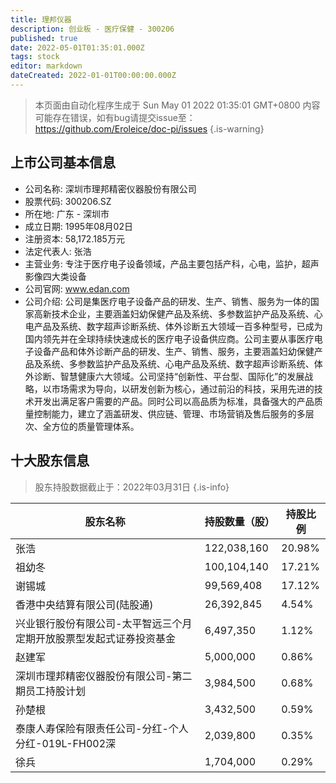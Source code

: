 ```yaml
---
title: 理邦仪器
description: 创业板 - 医疗保健 - 300206
published: true
date: 2022-05-01T01:35:01.000Z
tags: stock
editor: markdown
dateCreated: 2022-01-01T00:00:00.000Z
---
```


> 本页面由自动化程序生成于 Sun May 01 2022 01:35:01 GMT+0800
> 内容可能存在错误，如有bug请提交issue至：https://github.com/Eroleice/doc-pi/issues
{.is-warning}

## 上市公司基本信息
- 公司名称: 深圳市理邦精密仪器股份有限公司
- 股票代码: 300206.SZ
- 所在地: 广东 - 深圳市
- 成立日期: 1995年08月02日
- 注册资本: 58,172.185万元
- 法定代表人: 张浩
- 主营业务: 专注于医疗电子设备领域，产品主要包括产科，心电，监护，超声影像四大类设备
- 公司官网: www.edan.com
- 公司介绍: 公司是集医疗电子设备产品的研发、生产、销售、服务为一体的国家高新技术企业，主要涵盖妇幼保健产品及系统、多参数监护产品及系统、心电产品及系统、数字超声诊断系统、体外诊断五大领域一百多种型号，已成为国内领先并在全球持续快速成长的医疗电子设备供应商。公司主要从事医疗电子设备产品和体外诊断产品的研发、生产、销售、服务，主要涵盖妇幼保健产品及系统、多参数监护产品及系统、心电产品及系统、数字超声诊断系统、体外诊断、智慧健康六大领域。公司坚持“创新性、平台型、国际化”的发展战略，以市场需求为导向，以研发创新为核心，通过前沿的科技，采用先进的技术开发出满足客户需要的产品。同时公司以高品质为标准，具备强大的产品质量控制能力，建立了涵盖研发、供应链、管理、市场营销及售后服务的多层次、全方位的质量管理体系。


## 十大股东信息
> 股东持股数据截止于：2022年03月31日
{.is-info}

| 股东名称 | 持股数量（股） | 持股比例 |
| --- | --- | --- |
| 张浩 | 122,038,160 | 20.98% |
| 祖幼冬 | 100,104,140 | 17.21% |
| 谢锡城 | 99,569,408 | 17.12% |
| 香港中央结算有限公司(陆股通) | 26,392,845 | 4.54% |
| 兴业银行股份有限公司-太平智远三个月定期开放股票型发起式证券投资基金 | 6,497,350 | 1.12% |
| 赵建军 | 5,000,000 | 0.86% |
| 深圳市理邦精密仪器股份有限公司-第二期员工持股计划 | 3,984,500 | 0.68% |
| 孙楚根 | 3,432,500 | 0.59% |
| 泰康人寿保险有限责任公司-分红-个人分红-019L-FH002深 | 2,039,800 | 0.35% |
| 徐兵 | 1,704,000 | 0.29% |




